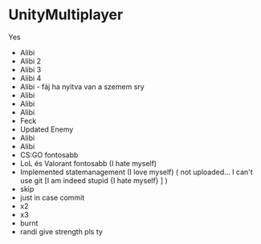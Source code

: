 # UnityMultiplayer
Yes
+ Alibi
+ Alibi 2
+ Alibi 3
+ Alibi 4
+ Alibi - fáj ha nyitva van a szemem sry
+ Alibi
+ Alibi
+ Alibi
+ Feck
+ Updated Enemy
+ Alibi
+ Alibi
+ CS:GO fontosabb
+ LoL és Valorant fontosabb (I hate myself)
+ Implemented statemanagement (I love myself) ( not uploaded... I can't use git [I am indeed stupid {I hate myself} ] )
+ skip
+ just in case commit
+ x2
+ x3
+ burnt
+ randi give strength pls ty
